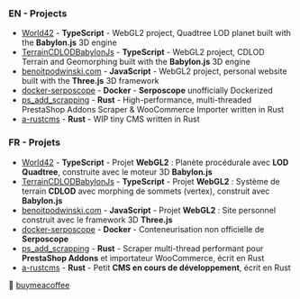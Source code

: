 ### EN - Projects
- [World42](https://github.com/bpodwinski/World42) - **TypeScript** - WebGL2 project, Quadtree LOD planet built with the **Babylon.js** 3D engine
- [TerrainCDLODBabylonJs](https://github.com/bpodwinski/TerrainCDLODBabylonJs) - **TypeScript** - WebGL2 project, CDLOD Terrain and Geomorphing built with the **Babylon.js** 3D engine
- [benoitpodwinski.com](https://github.com/bpodwinski/bpodwinski) - **JavaScript** - WebGL2 project, personal website built with the **Three.js** 3D framework
- [docker-serposcope](https://github.com/bpodwinski/docker-serposcope) - **Docker** - **Serposcope** unofficially Dockerized
- [ps_add_scrapping](https://github.com/bpodwinski/ps_add_scrapping) - **Rust** - High-performance, multi-threaded PrestaShop Addons Scraper & WooCommerce Importer written in Rust
- [a-rustcms](https://github.com/bpodwinski/a-rustcms) - **Rust** - WIP tiny CMS written in Rust

### FR - Projets
- [World42](https://github.com/bpodwinski/World42) - **TypeScript** - Projet **WebGL2** : Planète procédurale avec **LOD Quadtree**, construite avec le moteur 3D **Babylon.js**
- [TerrainCDLODBabylonJs](https://github.com/bpodwinski/TerrainCDLODBabylonJs) - **TypeScript** - Projet **WebGL2** : Système de terrain **CDLOD** avec morphing de sommets (vertex), construit avec **Babylon.js**
- [benoitpodwinski.com](https://github.com/bpodwinski/bpodwinski) - **JavaScript** - Projet **WebGL2** : Site personnel construit avec le framework 3D **Three.js**
- [docker-serposcope](https://github.com/bpodwinski/docker-serposcope) - **Docker** - Conteneurisation non officielle de **Serposcope**
- [ps_add_scrapping](https://github.com/bpodwinski/ps_add_scrapping) - **Rust** - Scraper multi-thread performant pour **PrestaShop Addons** et importateur WooCommerce, écrit en Rust
- [a-rustcms](https://github.com/bpodwinski/a-rustcms) - **Rust** - Petit **CMS en cours de développement**, écrit en Rust


:beer: [buymeacoffee](https://www.buymeacoffee.com/bpodwinski)
